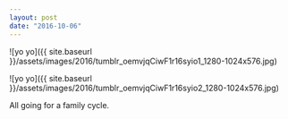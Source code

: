```yaml
---
layout: post
date: "2016-10-06"
---
```


![yo yo]({{ site.baseurl }}/assets/images/2016/tumblr_oemvjqCiwF1r16syio1_1280-1024x576.jpg)

![yo yo]({{ site.baseurl }}/assets/images/2016/tumblr_oemvjqCiwF1r16syio2_1280-1024x576.jpg)

All going for a family cycle.
